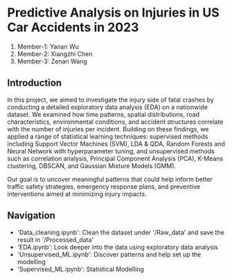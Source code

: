 # Predictive Analysis on Injuries in US Car Accidents in 2023

1. Member-1: Yanan Wu
2. Member-2: Xiangzhi Chen
3. Member-3: Zenan Wang

## Introduction

In this project, we aimed to investigate the injury side of fatal crashes by conducting a detailed exploratory data analysis (EDA) on a nationwide dataset. We examined how time patterns, spatial distributions, road characteristics, environmental conditions, and accident structures correlate with the number of injuries per incident. Building on these findings, we applied a range of statistical learning techniques: supervised methods including Support Vector Machines (SVM), LDA & QDA, Random Forests and Neural Network with hyperparameter tuning, and unsupervised methods such as correlation analysis, Principal Component Analysis (PCA), K-Means clustering, DBSCAN, and Gaussian Mixture Models (GMM).

Our goal is to uncover meaningful patterns that could help inform better traffic safety strategies, emergency response plans, and preventive interventions aimed at minimizing injury impacts.

## Navigation

- 'Data_cleaning.ipynb': Clean the dataset under '/Raw_data' and save the result in '/Processed_data'
- 'EDA.ipynb': Look deeper into the data using exploratory data analysis
- 'Unsupervised_ML.ipynb': Discover patterns and help set up the modelling
- 'Supervised_ML.ipynb': Statistical Modelling